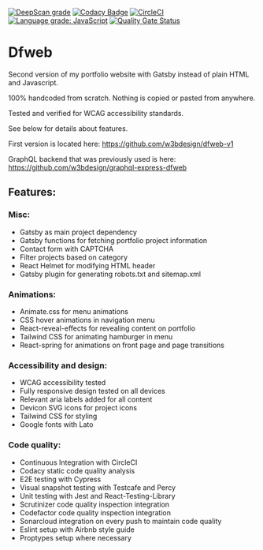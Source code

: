 [![DeepScan grade](https://deepscan.io/api/teams/11080/projects/19507/branches/508466/badge/grade.svg)](https://deepscan.io/dashboard#view=project&tid=11080&pid=19507&bid=508466)
[![Codacy Badge](https://app.codacy.com/project/badge/Grade/1b9614b413af47d8b8f506e45c3e7f10)](https://www.codacy.com/gh/w3bdesign/dfweb/dashboard?utm_source=github.com&utm_medium=referral&utm_content=w3bdesign/dfweb&utm_campaign=Badge_Grade)
[![CircleCI](https://circleci.com/gh/w3bdesign/dfweb/tree/master.svg?style=shield)](https://circleci.com/gh/w3bdesign/dfweb)
[![Language grade: JavaScript](https://img.shields.io/lgtm/grade/javascript/g/w3bdesign/dfweb.svg?logo=lgtm&logoWidth=18)](https://lgtm.com/projects/g/w3bdesign/dfweb/context:javascript)
[![Quality Gate Status](https://sonarcloud.io/api/project_badges/measure?project=w3bdesign_dfweb&metric=alert_status)](https://sonarcloud.io/dashboard?id=w3bdesign_dfweb)

# Dfweb

Second version of my portfolio website with Gatsby instead of plain HTML and Javascript.

100% handcoded from scratch. Nothing is copied or pasted from anywhere.

Tested and verified for WCAG accessibility standards.

See below for details about features.

First version is located here: <https://github.com/w3bdesign/dfweb-v1>

GraphQL backend that was previously used is here: <https://github.com/w3bdesign/graphql-express-dfweb>

## Features:

### Misc:

-   Gatsby as main project dependency
-   Gatsby functions for fetching portfolio project information
-   Contact form with CAPTCHA
-   Filter projects based on category
-   React Helmet for modifying HTML header
-   Gatsby plugin for generating robots.txt and sitemap.xml

### Animations:

-   Animate.css for menu animations
-   CSS hover animations in navigation menu
-   React-reveal-effects for revealing content on portfolio
-   Tailwind CSS for animating hamburger in menu
-   React-spring for animations on front page and page transitions

### Accessibility and design:

-   WCAG accessibility tested
-   Fully responsive design tested on all devices
-   Relevant aria labels added for all content
-   Devicon SVG icons for project icons
-   Tailwind CSS for styling
-   Google fonts with Lato

### Code quality:

-   Continuous Integration with CircleCI
-   Codacy static code quality analysis
-   E2E testing with Cypress
-   Visual snapshot testing with Testcafe and Percy
-   Unit testing with Jest and React-Testing-Library
-   Scrutinizer code quality inspection integration
-   Codefactor code quality inspection integration
-   Sonarcloud integration on every push to maintain code quality
-   Eslint setup with Airbnb style guide
-   Proptypes setup where necessary
